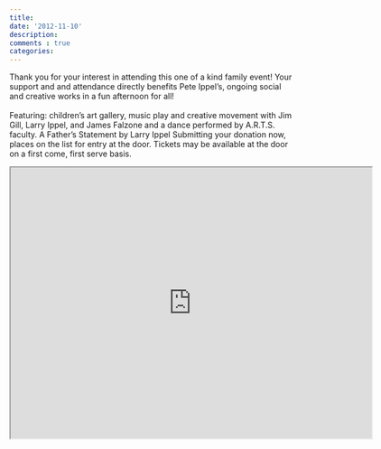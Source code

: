 ```yaml
---
title:
date: '2012-11-10'
description:
comments : true
categories:
---
```

<p>
 Thank you for your interest in attending this one of a kind family event! Your support and and attendance directly benefits Pete Ippel’s, ongoing social and creative works in a fun afternoon for all!
  <br>
  <br>Featuring: children’s art gallery, music play and creative movement with Jim Gill, Larry Ippel, and James Falzone and a dance performed by A.R.T.S. faculty. A Father’s Statement by Larry Ippel Submitting your donation now, places on the list for entry at the door. Tickets may be available at the door on a first come, first serve basis.
</p>
<div id='donation'></div>
<iframe height="480" src="https://docs.google.com/file/d/0ByBsaykOJzGqOGlSWFZlSHY4WUU/preview" width="640"></iframe>